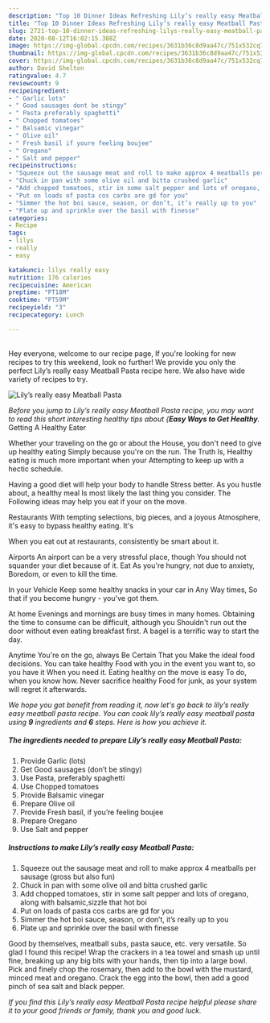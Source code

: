 ```yaml
---
description: "Top 10 Dinner Ideas Refreshing Lily’s really easy Meatball Pasta"
title: "Top 10 Dinner Ideas Refreshing Lily’s really easy Meatball Pasta"
slug: 2721-top-10-dinner-ideas-refreshing-lilys-really-easy-meatball-pasta
date: 2020-08-12T16:02:15.388Z
image: https://img-global.cpcdn.com/recipes/3631b36c8d9aa47c/751x532cq70/lilys-really-easy-meatball-pasta-recipe-main-photo.jpg
thumbnail: https://img-global.cpcdn.com/recipes/3631b36c8d9aa47c/751x532cq70/lilys-really-easy-meatball-pasta-recipe-main-photo.jpg
cover: https://img-global.cpcdn.com/recipes/3631b36c8d9aa47c/751x532cq70/lilys-really-easy-meatball-pasta-recipe-main-photo.jpg
author: David Shelton
ratingvalue: 4.7
reviewcount: 9
recipeingredient:
- " Garlic lots"
- " Good sausages dont be stingy"
- " Pasta preferably spaghetti"
- " Chopped tomatoes"
- " Balsamic vinegar"
- " Olive oil"
- " Fresh basil if youre feeling boujee"
- " Oregano"
- " Salt and pepper"
recipeinstructions:
- "Squeeze out the sausage meat and roll to make approx 4 meatballs per sausage (gross but also fun)"
- "Chuck in pan with some olive oil and bitta crushed garlic"
- "Add chopped tomatoes, stir in some salt pepper and lots of oregano, along with balsamic,sizzle that hot boi"
- "Put on loads of pasta cos carbs are gd for you"
- "Simmer the hot boi sauce, season, or don’t, it’s really up to you"
- "Plate up and sprinkle over the basil with finesse"
categories:
- Recipe
tags:
- lilys
- really
- easy

katakunci: lilys really easy 
nutrition: 176 calories
recipecuisine: American
preptime: "PT18M"
cooktime: "PT59M"
recipeyield: "3"
recipecategory: Lunch

---
```

<br>
Hey everyone, welcome to our recipe page, If you're looking for new recipes to try this weekend, look no further! We provide you only the perfect Lily’s really easy Meatball Pasta recipe here. We also have wide variety of recipes to try.
<br>


![Lily’s really easy Meatball Pasta](https://img-global.cpcdn.com/recipes/3631b36c8d9aa47c/751x532cq70/lilys-really-easy-meatball-pasta-recipe-main-photo.jpg)

<i>Before you jump to Lily’s really easy Meatball Pasta recipe, you may want to read this short interesting healthy tips about {<strong>Easy Ways to Get Healthy</strong>.</i>
Getting A Healthy Eater

Whether your traveling on the go or about the
House, you don't need to give up healthy eating
Simply because you're on the run. The Truth Is,
Healthy eating is much more important when your
Attempting to keep up with a hectic schedule.

Having a good diet will help your body to handle
Stress better. As you hustle about, a healthy meal
Is most likely the last thing you consider. The
Following ideas may help you eat if your on the move.

Restaurants
With tempting selections, big pieces, and a joyous 
Atmosphere, it's easy to bypass healthy eating. It's


When you eat out at restaurants, consistently be smart
about it.

Airports
An airport can be a very stressful place, though 
You should not squander your diet because of it. Eat
As you're hungry, not due to anxiety,
Boredom, or even to kill the time.

In your Vehicle 
Keep some healthy snacks in your car in Any Way times,
So that if you become hungry - you've got them.

At home
Evenings and mornings are busy times in many homes.
Obtaining the time to consume can be difficult, although you
Shouldn't run out the door without even eating breakfast
first. 
A bagel is a terrific way to start the day.

Anytime You're on the go, always Be Certain That you
Make the ideal food decisions. You can take healthy
Food with you in the event you want to, so you have it
When you need it. Eating healthy on the move is easy
To do, when you know how. Never sacrifice healthy
Food for junk, as your system will regret it afterwards.


<i>We hope you got benefit from reading it, now let's go back to lily’s really easy meatball pasta recipe. You can cook lily’s really easy meatball pasta using <strong>9</strong> ingredients and <strong>6</strong> steps. Here is how you achieve it.
</i>

##### The ingredients needed to prepare Lily’s really easy Meatball Pasta:

1. Provide  Garlic (lots)
1. Get  Good sausages (don’t be stingy)
1. Use  Pasta, preferably spaghetti
1. Use  Chopped tomatoes
1. Provide  Balsamic vinegar
1. Prepare  Olive oil
1. Provide  Fresh basil, if you’re feeling boujee
1. Prepare  Oregano
1. Use  Salt and pepper


##### Instructions to make Lily’s really easy Meatball Pasta:

1. Squeeze out the sausage meat and roll to make approx 4 meatballs per sausage (gross but also fun)
1. Chuck in pan with some olive oil and bitta crushed garlic
1. Add chopped tomatoes, stir in some salt pepper and lots of oregano, along with balsamic,sizzle that hot boi
1. Put on loads of pasta cos carbs are gd for you
1. Simmer the hot boi sauce, season, or don’t, it’s really up to you
1. Plate up and sprinkle over the basil with finesse


Good by themselves, meatball subs, pasta sauce, etc. very versatile. So glad I found this recipe! Wrap the crackers in a tea towel and smash up until fine, breaking up any big bits with your hands, then tip into a large bowl. Pick and finely chop the rosemary, then add to the bowl with the mustard, minced meat and oregano. Crack the egg into the bowl, then add a good pinch of sea salt and black pepper. 

<i>If you find this Lily’s really easy Meatball Pasta recipe helpful please share it to your good friends or family, thank you and good luck.</i>
